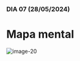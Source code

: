 ### DIA 07 (28/05/2024)

# Mapa mental

![image-20](https://github.com/KaueRuchinski/EstagioUOL/assets/169190339/bf9a33ca-05a3-43e2-befa-c40c777f74f3)

